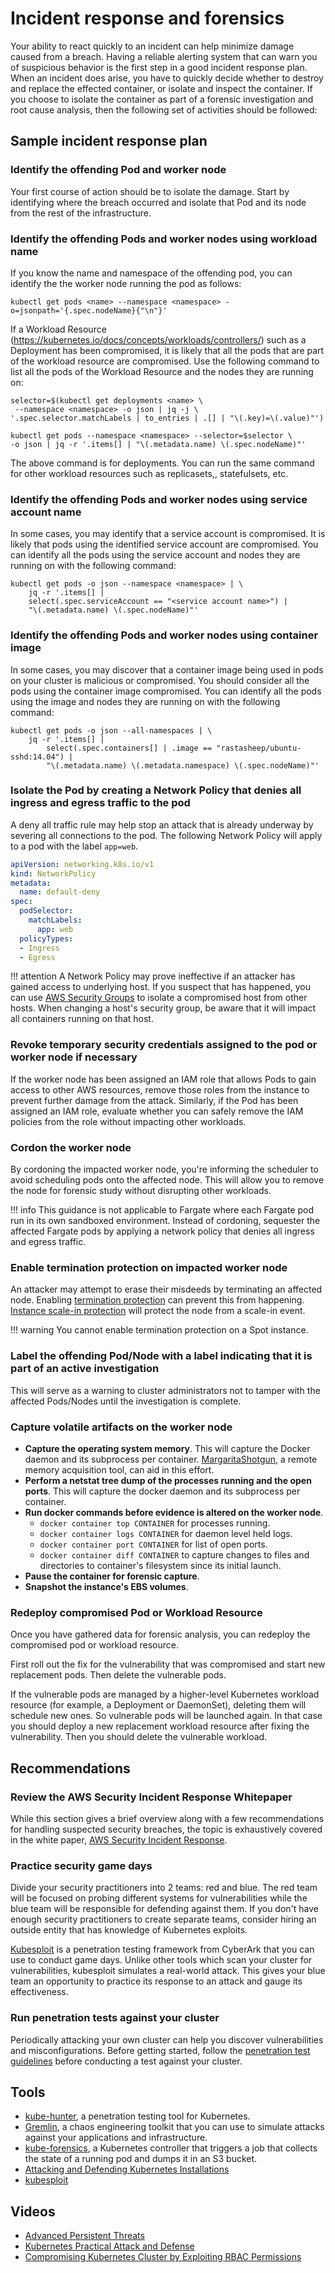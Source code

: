 # Incident response and forensics
Your ability to react quickly to an incident can help minimize damage caused from a breach. Having a reliable alerting system that can warn you of suspicious behavior is the first step in a good incident response plan. When an incident does arise, you have to quickly decide whether to destroy and replace the effected container, or isolate and inspect the container. If you choose to isolate the container as part of a forensic investigation and root cause analysis, then the following set of activities should be followed:

## Sample incident response plan

### Identify the offending Pod and worker node
Your first course of action should be to isolate the damage.  Start by identifying where the breach occurred and isolate that Pod and its node from the rest of the infrastructure.

### Identify the offending Pods and worker nodes using workload name

If you know the name and namespace of the offending pod, you can identify the the worker node running the pod as follows:
```
kubectl get pods <name> --namespace <namespace> -o=jsonpath='{.spec.nodeName}{"\n"}'   
```
If a Workload Resource (https://kubernetes.io/docs/concepts/workloads/controllers/) such as a Deployment has been compromised, it is likely that all the pods that are part of the workload resource are compromised. Use the following command to list all the pods of the Workload Resource and the nodes they are running on:
```
selector=$(kubectl get deployments <name> \
 --namespace <namespace> -o json | jq -j \
'.spec.selector.matchLabels | to_entries | .[] | "\(.key)=\(.value)"')

kubectl get pods --namespace <namespace> --selector=$selector \
-o json | jq -r '.items[] | "\(.metadata.name) \(.spec.nodeName)"'
```
The above command is for deployments. You can run the same command for other workload resources such as replicasets,, statefulsets, etc. 

### Identify the offending Pods and worker nodes using service account name

In some cases, you may identify that a service account is compromised.  It is likely that pods using the identified service account are compromised. You can identify all the pods using the service account and nodes they are running on with the following command:
```
kubectl get pods -o json --namespace <namespace> | \
    jq -r '.items[] |
    select(.spec.serviceAccount == "<service account name>") |
    "\(.metadata.name) \(.spec.nodeName)"'
```

### Identify the offending Pods and worker nodes using container image
In some cases, you may discover that a container image being used in pods on your cluster is malicious or compromised. You should consider all the pods using the container image compromised. You can identify all the pods using the image and nodes they are running on with the following command:
```
kubectl get pods -o json --all-namespaces | \
    jq -r '.items[] | 
		select(.spec.containers[] | .image == "rastasheep/ubuntu-sshd:14.04") | 
	    "\(.metadata.name) \(.metadata.namespace) \(.spec.nodeName)"'
```

### Isolate the Pod by creating a Network Policy that denies all ingress and egress traffic to the pod
A deny all traffic rule may help stop an attack that is already underway by severing all connections to the pod. The following Network Policy will apply to a pod with the label `app=web`. 
```yaml
apiVersion: networking.k8s.io/v1
kind: NetworkPolicy
metadata:
  name: default-deny
spec:
  podSelector:
    matchLabels: 
      app: web
  policyTypes:
  - Ingress
  - Egress
```

!!! attention 
    A Network Policy may prove ineffective if an attacker has gained access to underlying host. If you suspect that has happened, you can use [AWS Security Groups](https://docs.aws.amazon.com/vpc/latest/userguide/VPC_SecurityGroups.html) to isolate a compromised host from other hosts. When changing a host's security group, be aware that it will impact all containers running on that host.  

### Revoke temporary security credentials assigned to the pod or worker node if necessary
If the worker node has been assigned an IAM role that allows Pods to gain access to other AWS resources, remove those roles from the instance to prevent further damage from the attack. Similarly, if the Pod has been assigned an IAM role, evaluate whether you can safely remove the IAM policies from the role without impacting other workloads.

### Cordon the worker node
By cordoning the impacted worker node, you're informing the scheduler to avoid scheduling pods onto the affected node. This will allow you to remove the node for forensic study without disrupting other workloads.

!!! info
    This guidance is not applicable to Fargate where each Fargate pod run in its own sandboxed environment.  Instead of cordoning, sequester the affected Fargate pods by applying a network policy that denies all ingress and egress traffic. 

### Enable termination protection on impacted worker node
An attacker may attempt to erase their misdeeds by terminating an affected node.  Enabling [termination protection](https://docs.aws.amazon.com/AWSEC2/latest/UserGuide/terminating-instances.html#Using_ChangingDisableAPITermination) can prevent this from happening.  [Instance scale-in protection](https://docs.aws.amazon.com/autoscaling/ec2/userguide/as-instance-termination.html#instance-protection) will protect the node from a scale-in event. 

!!! warning 
    You cannot enable termination protection on a Spot instance. 

### Label the offending Pod/Node with a label indicating that it is part of an active investigation
This will serve as a warning to cluster administrators not to tamper with the affected Pods/Nodes until the investigation is complete. 

### Capture volatile artifacts on the worker node
+ **Capture the operating system memory**. This will capture the Docker daemon and its subprocess per container.  [MargaritaShotgun](https://github.com/ThreatResponse/margaritashotgun), a remote memory acquisition tool, can aid in this effort. 
+ **Perform a netstat tree dump of the processes running and the open ports**. This will capture the docker daemon and its subprocess per container. 
+ **Run docker commands before evidence is altered on the worker node**.
    + `docker container top CONTAINER` for processes running.
    + `docker container logs CONTAINER` for daemon level held logs.
    + `docker container port CONTAINER` for list of open ports.
    + `docker container diff CONTAINER` to capture changes to files and directories to container's  filesystem since its initial launch.   
+ **Pause the container for forensic capture**.
+ **Snapshot the instance's EBS volumes**.

### Redeploy compromised Pod or Workload Resource

Once you have gathered data for forensic analysis, you can redeploy the compromised pod or workload resource.

First roll out the fix for the vulnerability that was compromised and start new replacement pods. Then delete the vulnerable pods. 

If the vulnerable pods are managed by a higher-level Kubernetes workload resource (for example, a Deployment or DaemonSet), deleting them will schedule new ones. So vulnerable pods will be launched again. In that case you should deploy a new replacement workload resource after fixing the vulnerability. Then you should delete the vulnerable workload.

## Recommendations

### Review the AWS Security Incident Response Whitepaper
While this section gives a brief overview along with a few  recommendations for handling suspected security breaches, the topic is exhaustively covered in the white paper, [AWS Security Incident Response](https://d1.awsstatic.com/whitepapers/aws_security_incident_response.pdf).

### Practice security game days
Divide your security practitioners into 2 teams: red and blue.  The red team will be focused on probing different systems for vulnerabilities while the blue team will be responsible for defending against them.  If you don't have enough security practitioners to create separate teams, consider hiring an outside entity that has knowledge of Kubernetes exploits. 

[Kubesploit](https://github.com/cyberark/kubesploit) is a penetration testing framework from CyberArk that you can use to conduct game days. Unlike other tools which scan your cluster for vulnerabilities, kubesploit simulates a real-world attack. This gives your blue team an opportunity to practice its response to an attack and gauge its effectiveness.

### Run penetration tests against your cluster
Periodically attacking your own cluster can help you discover vulnerabilities and misconfigurations.  Before getting started, follow the [penetration test guidelines](https://aws.amazon.com/security/penetration-testing/) before conducting a test against your cluster. 

## Tools
+ [kube-hunter](https://github.com/aquasecurity/kube-hunter), a penetration testing tool for Kubernetes. 
+ [Gremlin](https://www.gremlin.com/product/#kubernetes), a chaos engineering toolkit that you can use to simulate attacks against your applications and infrastructure. 
+ [kube-forensics](https://github.com/keikoproj/kube-forensics), a Kubernetes controller that triggers a job that collects the state of a running pod and dumps it in an S3 bucket. 
+ [Attacking and Defending Kubernetes Installations](https://github.com/kubernetes/community/blob/master/sig-security/security-audit-2019/findings/AtredisPartners_Attacking_Kubernetes-v1.0.pdf)
+ [kubesploit](https://www.cyberark.com/resources/threat-research-blog/kubesploit-a-new-offensive-tool-for-testing-containerized-environments)

## Videos
+ [Advanced Persistent Threats](https://www.youtube.com/watch?v=CH7S5rE3j8w)
+ [Kubernetes Practical Attack and Defense](https://www.youtube.com/watch?v=LtCx3zZpOfs)
+ [Compromising Kubernetes Cluster by Exploiting RBAC Permissions](https://www.youtube.com/watch?v=1LMo0CftVC4)

